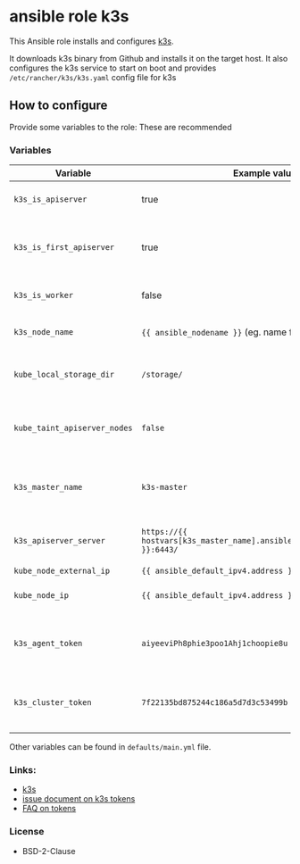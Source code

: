 # ansible role k3s

This Ansible role installs and configures [k3s](https://k3s.io/).

It downloads k3s binary from Github and installs it on the target host.
It also configures the k3s service to start on boot and provides
`/etc/rancher/k3s/k3s.yaml` config file for k3s

## How to configure

Provide some variables to the role: These are recommended



### Variables

| Variable                     | Example value                                                            | Description                                          |
|------------------------------|--------------------------------------------------------------------------|------------------------------------------------------|
| `k3s_is_apiserver`           | true                                                                     | Is this node a master node?                          | 
| `k3s_is_first_apiserver`     | true                                                                     | Is this node the very first one (required for etcd)? |
| `k3s_is_worker`              | false                                                                    | Is this node a worker node?                          | 
| `k3s_node_name`              | `{{ ansible_nodename }}` (eg. name from the inventory)                   | Name of the node in the cluter                       |
| `kube_local_storage_dir`     | `/storage/`                                                              | Directory where k3s stores PVC data                  |
| `kube_taint_apiserver_nodes` | `false`                                                                  | Should we enable taint on apiserver nodes            |
| `k3s_master_name`            | `k3s-master`                                                             | Name of the master node in the Ansible inventory     |
| `k3s_apiserver_server`       | `https://{{ hostvars[k3s_master_name].ansible_default_ipv4.address }}:6443/` | URL location of the k3s master                   |
| `kube_node_external_ip`      | `{{ ansible_default_ipv4.address }}`                                     |                                                      |
| `kube_node_ip`               | `{{ ansible_default_ipv4.address }}`                                     | Internal IP address of the node                      |
| `k3s_agent_token`            | `aiyeeviPh8phie3poo1Ahj1choopie8u`                                       | Token used to register agent nodes to the cluster    |
| `k3s_cluster_token`          | `7f22135bd875244c186a5d7d3c53499b`                                       | Token used to register cluster nodes to the cluster  |


Other variables can be found in `defaults/main.yml` file.

### Links:

* [k3s](https://k3s.io/)
* [issue document on k3s tokens](https://github.com/k3s-io/k3s/issues/6175)
* [FAQ on tokens](https://docs.k3s.io/faq#what-is-the-difference-between-k3s-server-and-agent-tokens)


### License

* BSD-2-Clause
